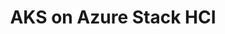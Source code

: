 ---
type: docs
title: "AKS on Azure Stack HCI"
linkTitle: "AKS on Azure Stack HCI"
weight: 3
toc_hide: true
description: >-
  If you do not yet have a Kubernetes cluster, the scenarios in this section will guide on creating an AKS cluster on Azure Stack HCI in an automated fashion.
---